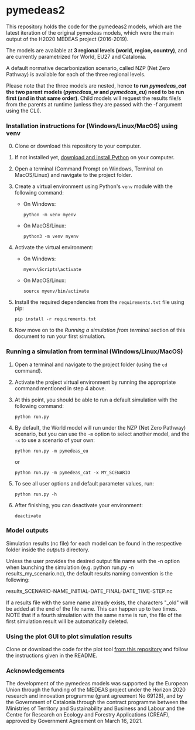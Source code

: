 # pymedeas2

This repository holds the code for the pymedeas2 models, which are the latest iteration of the original pymedeas models, which were the main output of the H2020 MEDEAS project (2016-2019).

The models are available at **3 regional levels (world, region, country)**, and are currently parametrized for World, EU27 and Catalonia.


A default normative decarbonization scenario, called NZP (Net Zero Pathway) is available for each of the three regional levels.


Please note that the three models are nested, hence **to run *pymedeas_cat* the two parent models (*pymedeas_w* and *pymedeas_eu*) need to be run first (and in that same order)**. Child models will request the results file/s from the parents at runtime (unless they are passed with the -f argument using the CLI).


### Installation instructions for (Windows/Linux/MacOS) using venv

0. Clone or download this repository to your computer.

1. If not installed yet, [download and install Python](https://www.python.org/downloads/) on your computer.

2. Open a terminal (Command Prompt on Windows, Terminal on MacOS/Linux) and navigate to the project folder.

3. Create a virtual environment using Python's `venv` module with the following command:

   - On Windows:
     ```
     python -m venv myenv
     ```

   - On MacOS/Linux:
     ```
     python3 -m venv myenv
     ```

4. Activate the virtual environment:

   - On Windows:
     ```
     myenv\Scripts\activate
     ```

   - On MacOS/Linux:
     ```
     source myenv/bin/activate
     ```

5. Install the required dependencies from the `requirements.txt` file using pip:
    ```
    pip install -r requirements.txt
    ```

6. Now move on to the *Running a simulation from terminal* section of this document to run your first simulation.

### Running a simulation from terminal (Windows/Linux/MacOS)

1. Open a terminal and navigate to the project folder (using the `cd` command).

2. Activate the project virtual environment by running the appropriate command mentioned in step 4 above.

3. At this point, you should be able to run a default simulation with the following command:
    ```
    python run.py
    ```

4. By default, the World model will run under the NZP (Net Zero Pathway) scenario, but you can use the `-m` option to select another model, and the `-x` to use a scenario of your own:
    ```
    python run.py -m pymedeas_eu
    ```
    or
    ```
    python run.py -m pymedeas_cat -x MY_SCENARIO
    ```

5. To see all user options and default parameter values, run:
    ```
    python run.py -h
    ```

6. After finishing, you can deactivate your environment:
    ```
    deactivate
    ```

### Model outputs

Simulation results (nc file) for each model can be found in the respective folder inside the *outputs* directory.

Unless the user provides the desired output file name with the -n option when launching the simulation (e.g. python run.py -n results_my_scenario.nc), the default results naming convention is the following:

results_SCENARIO-NAME_INITIAL-DATE_FINAL-DATE_TIME-STEP.nc

If a results file with the same name already exists, the characters "_old" will be added at the end of the file name. This can happen up to two times. NOTE that if a fourth simulation with the same name is run, the file of the first simulation result will be automatically deleted.


### Using the plot GUI to plot simulation results

Clone or download the code for the plot tool [from this repository](https://github.com/Earth-and-Energy-Systems-Lab/pymedeas_plots) and follow the instructions given in the README.

### Acknowledgements
The development of the pymedeas models was supported by the European Union through the funding of the MEDEAS project under the Horizon 2020 research and innovation programme (grant agreement No 69128), and by the Government of Catalonia through the contract programme between the Ministries of Territory and Sustainability and Business and Labour and the Centre for Research on Ecology and Forestry Applications (CREAF), approved by Government Agreement on March 16, 2021.